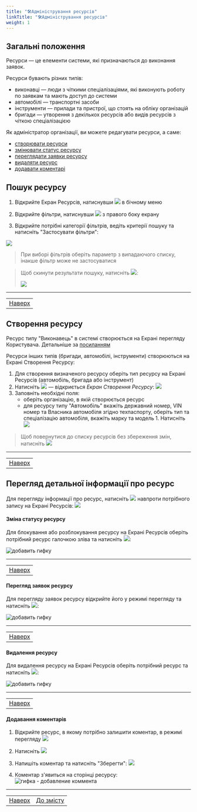 ```yaml
---
title: "🛠Адміністрування ресурсів"
linkTitle: "🛠Адміністрування ресурсів"
weight: 1
---
```


   ## Загальні положення  

Ресурси &mdash; це елементи системи, які призначаються до виконання заявок.

Ресурси бувають різних типів:
- виконавці &mdash; люди з чіткими спеціалізаціями, які виконують роботу по заявкам та мають доступ до системи
- автомобілі &mdash; транспортні засоби
- інструменти &mdash; прилади та пристрої, що стоять на обліку організацій
- бригади &mdash; утворення з декількох ресурсів або видів ресурсів з чіткою спеціалізацією

Як адміністратор організації, ви можете редагувати ресурси, а саме:
   - [створювати ресурси](#створення-ресурсу)
   - [змінювати статус ресурсу](#зміна-статусу-ресурсу)
   - [переглядати заявки ресурсу](#перегляд-заявок-ресурсу)
   - [видаляти ресурс](#видалення-ресурсу)
   - [додавати коментарі](#додавання-коментарів)

   ## Пошук ресурсу

   1. Відкрийте Екран Ресурсів, натиснувши ![](https://i.imgur.com/Ronsoz3.png) в бічному меню
   2. Відкрийте фільтри, натиснувши ![](https://i.imgur.com/MaZo9cn.png) з правого боку екрану

   3. Відкрийте потрібні категорії фільтрів, ведіть  критерії пошуку та натисніть "Застосувати фільтри":

   ![](https://i.imgur.com/EIROi4i.gif)
   
   >При виборі фільтрів оберіть параметр з випадаючого списку, інакше фільтр може не застосуватися

   > Щоб скинути результати пошуку, натисніть ![](https://i.imgur.com/1Ej0xNy.png):
   >
   >![](https://i.imgur.com/9LHjktM.gif)
   ___
   | |
   |-|
   | [Наверх](#загальні-положення)|

   ## Створення ресурсу

   Ресурс типу "Виконавець" в системі створюється на Екрані перегляду Користувача. Детальніше за [посиланням](../user_administration/#створення-ресурсу-з-користувача)

   Ресурси інших типів (бригади, автомобілі, інструменти) створюються на Екрані Створення Ресурсу:
   1. Для створення визначеного ресурсу оберіть тип ресурсу на Екрані Ресурсів (автомобіль, бригада або інструмент)
   2. Натисніть ![](https://i.imgur.com/VyT4oZy.png) &mdash; відкриється *Екран Створення Ресурсу*:
      ![](https://i.imgur.com/0ZR6IXZ.png)   
   3. Заповніть необхідні поля:
         - оберіть організацію, в якій створюється ресурс
         - для ресурсу типу "Автомобіль" вкажіть державний номер, VIN номер та Власника автомобіля згідно техпаспорту, оберіть тип та спеціалізацію автомобіля, вкажіть марку та модель
    1. Натисніть ![](https://i.imgur.com/a7tx3L9.png)

   > Щоб повернутися до списку ресурсів без збереження змін, натисніть ![](https://i.imgur.com/YZ6Sefv.png)
   

   ___
   | |
   |-|
   | [Наверх](#загальні-положення)|

   ## Перегляд детальної інформації про ресурс

   Для перегляду інформації про ресурс, натисніть ![](https://i.imgur.com/9qatUew.png) навпроти потрібного запису на Екрані Ресурсів:
![](https://i.imgur.com/EvxzVf0.gif)

   #### Зміна статусу ресурсу

   Для блокування або розблокування ресурсу на Екрані Ресурсів оберіть потрібний ресурс галочкою зліва та натисніть ![](https://i.imgur.com/Dc8dNlf.png):

   ![добавить гифку]()
   ___
   | |
   |-|
   | [Наверх](#загальні-положення)|

   #### Перегляд заявок ресурсу

   Для перегляду заявок ресурсу відкрийте його у режимі перегляду та натисніть ![](https://i.imgur.com/m28XtW9.png):

   ![добавить гифку]()
   ___
   | |
   |-|
   | [Наверх](#загальні-положення)|

   #### Видалення ресурсу

   Для видалення ресурсу на Екрані Ресурсів оберіть потрібний ресурс та натисніть ![](https://i.imgur.com/2v0FFUW.png):

   ![добавить гифку]()
   ___
   | |
   |-|
   | [Наверх](#загальні-положення)|


   #### Додавання коментарів

   1. Відкрийте ресурс, в якому потрібно залишити коментар, в режимі перегляду ![](https://i.imgur.com/9qatUew.png)
   2. Натисніть ![](https://i.imgur.com/zQ8wcmA.png)
   3. Напишіть коментар та натисніть "Зберегти":
      ![](https://i.imgur.com/jIa08ER.png)

   4. Коментар з'явиться на сторінці ресурсу:
      ![гифка - добавление коммента]()
   ___
   | | |
   |-|-|
   | [Наверх](#загальні-положення)| [До змісту](/docs/toc/)|